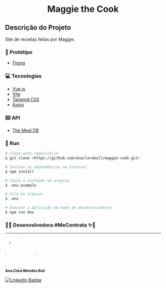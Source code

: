 <h1 align="center">Maggie the Cook</h1>
<h2> Descrição do Projeto</h2>
<p>Site de receitas feitas por Maggie.</p>

### 🎨 Protótipo

- [Figma](https://www.figma.com/file/MdvndxJlc2JUc43qJeC5Ta/Maggie?node-id=0%3A1&t=gtSqBZm8CvGHwAzo-1)

### 💻 Tecnologias

- [Vue.js](https://vuejs.org/)
- [Vite](https://vitejs.dev/)
- [Tailwind CSS](https://tailwindcss.com/)
- [Axios](https://www.npmjs.com/package/axios)

### ⌨️ API

- [The Meal DB](https://www.themealdb.com/api.php)


### 🎲 Run

```bash
# Clone este repositório
$ git clone <https://github.com/anaclarabull/maggie-cook.git>

# Instale as dependências no terminal
$ npm install

# Copie o conteúdo do arquivo
$ .env.example

# Cole no arquivo
$ .env

# Execute a aplicação em modo de desenvolvimento
$ npm run dev
```

### 👨‍🚀 Desenvolvedora #MeContrata ✨💙
---

<a href="https://github.com/anaclarabull">
 <img style="border-radius: 50%;" src="https://avatars.githubusercontent.com/u/89466535?v=4" width="100px;" alt=""/>
 <br />
 <sub><b>Ana Clara Mendes Bull</b></sub></a>

[![Linkedin Badge](https://img.shields.io/badge/-Ana-blue?style=flat-square&logo=Linkedin&logoColor=white&link=https://www.linkedin.com/in/ana-clara-mendes-bull-64649a149/)](https://www.linkedin.com/in/ana-clara-mendes-bull-64649a149/) 